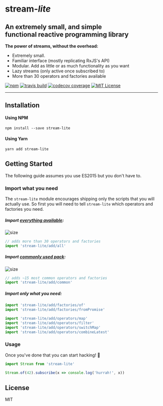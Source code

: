 # stream-<span style="font-style: italic">lite</span>

<h2>An extremely small, and simple<br />functional reactive programming library</h2>

**The power of streams, without the overhead:**

- Extremely small.
- Familiar interface (mostly replicating RxJS's API)
- Modular. Add as little or as much functionality as you want
- Lazy streams (only active once subscribed to)
- More than 30 operators and factories available

[![npm](https://img.shields.io/npm/v/stream-lite.svg?style=flat-square)](http://npm.im/stream-lite)
[![travis build](https://img.shields.io/travis/pshev/stream-lite.svg?style=flat-square)](https://travis-ci.org/pshev/stream-lite)
[![codecov coverage](https://img.shields.io/codecov/c/github/pshev/stream-lite.svg?style=flat-square)](https://codecov.io/gh/pshev/stream-lite)
[![MIT License](https://img.shields.io/npm/l/stream-lite.svg?style=flat-square)](https://opensource.org/licenses/MIT)

---

## Installation

#### Using NPM
```text
npm install --save stream-lite
```

#### Using Yarn
```text
yarn add stream-lite
```

## Getting Started

The following guide assumes you use ES2015 but you don't have to.

### Import what you need

The `stream-lite` module encourages shipping only the scripts that you will actually use. 
So first you will need to tell `stream-lite` which operators and factories you need.

##### Import [everything available](https://github.com/pshev/stream-lite/blob/master/src/add/all.js#L1-L99):
![size](https://img.shields.io/badge/gzip%20size-2KB-brightgreen.svg?style=flat-square)
```js
// adds more than 30 operators and factories
import 'stream-lite/add/all' 
```

##### Import [commonly used pack](https://github.com/pshev/stream-lite/blob/master/src/add/common.js#L1-L99):
![size](https://img.shields.io/badge/gzip%20size-1.26KB-brightgreen.svg?style=flat-square)
```js
// adds ~15 most common operators and factories
import 'stream-lite/add/common' 
```

##### Import only what you need:
```js
import 'stream-lite/add/factories/of' 
import 'stream-lite/add/factories/fromPromise' 

import 'stream-lite/add/operators/map' 
import 'stream-lite/add/operators/filter'
import 'stream-lite/add/operators/switchMap' 
import 'stream-lite/add/operators/combineLatest' 
```

### Usage

Once you've done that you can start hacking! 🙌
```js
import Stream from 'stream-lite'

Stream.of(42).subscribe(x => console.log('hurrah!', x))
```

## License
MIT
